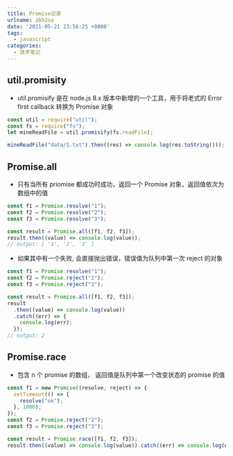 ```yaml
---
title: Promise记录
urlname: zbh2oa
date: '2021-05-21 23:56:25 +0800'
tags:
  - javascript
categories:
  - 技术笔记
---
```


## util.promisity

- util.promisify 是在 node.js 8.x 版本中新增的一个工具，用于将老式的 Error first callback 转换为 Promise 对象

```javascript
const util = require("util");
const fs = require("fs");
let mineReadFile = util.promisify(fs.readFile);

mineReadFile("data/1.txt").then((res) => console.log(res.toString()));
```

## Promise.all

- 只有当所有 priomise 都成功时成功，返回一个 Promise 对象，返回值依次为数组中的值

```javascript
const f1 = Promise.resolve("1");
const f2 = Promise.resolve("2");
const f3 = Promise.resolve("3");

const result = Promise.all([f1, f2, f3]);
result.then((value) => console.log(value));
// output: [ '1', '2', '3' ]
```

- 如果其中有一个失败, 会直接抛出错误，错误值为队列中第一次 reject 的对象

```javascript
const f1 = Promise.resolve("1");
const f2 = Promise.reject("2");
const f3 = Promise.reject("3");

const result = Promise.all([f1, f2, f3]);
result
  .then((value) => console.log(value))
  .catch((err) => {
    console.log(err);
  });
// output: 2
```

## Promise.race

- 包含 n 个 promise 的数组， 返回值是队列中第一个改变状态的 promise 的值

```javascript
const f1 = new Promise((resolve, reject) => {
  setTimeout(() => {
    resolve("ok");
  }, 1000);
});
const f2 = Promise.reject("2");
const f3 = Promise.reject("3");

const result = Promise.race([f1, f2, f3]);
result.then((value) => console.log(value)).catch((err) => console.log(err)); //output error中的 2
```

